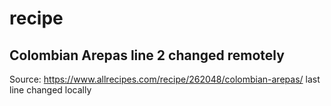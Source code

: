 # recipe
Colombian Arepas line 2 changed remotely
----------------

Source: https://www.allrecipes.com/recipe/262048/colombian-arepas/
last line changed locally